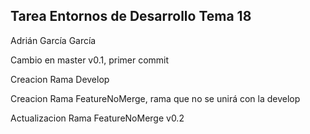## Tarea Entornos de Desarrollo Tema 18

Adrián García García

Cambio en master v0.1, primer commit

Creacion Rama Develop

Creacion Rama FeatureNoMerge, rama que no se unirá con la develop

Actualizacion Rama FeatureNoMerge v0.2